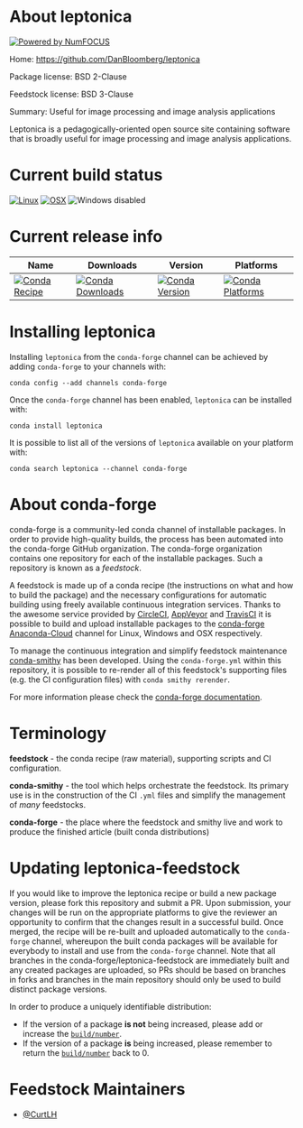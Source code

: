 About leptonica
===============

[![Powered by NumFOCUS](https://img.shields.io/badge/powered%20by-NumFOCUS-orange.svg?style=flat&colorA=E1523D&colorB=007D8A)](http://numfocus.org)

Home: https://github.com/DanBloomberg/leptonica

Package license: BSD 2-Clause

Feedstock license: BSD 3-Clause

Summary: Useful for image processing and image analysis applications

Leptonica is a pedagogically-oriented open source site containing
software that is broadly useful for image processing and image
analysis applications.


Current build status
====================

[![Linux](https://img.shields.io/circleci/project/github/conda-forge/leptonica-feedstock/master.svg?label=Linux)](https://circleci.com/gh/conda-forge/leptonica-feedstock)
[![OSX](https://img.shields.io/travis/conda-forge/leptonica-feedstock/master.svg?label=macOS)](https://travis-ci.org/conda-forge/leptonica-feedstock)
![Windows disabled](https://img.shields.io/badge/Windows-disabled-lightgrey.svg)

Current release info
====================

| Name | Downloads | Version | Platforms |
| --- | --- | --- | --- |
| [![Conda Recipe](https://img.shields.io/badge/recipe-leptonica-green.svg)](https://anaconda.org/conda-forge/leptonica) | [![Conda Downloads](https://img.shields.io/conda/dn/conda-forge/leptonica.svg)](https://anaconda.org/conda-forge/leptonica) | [![Conda Version](https://img.shields.io/conda/vn/conda-forge/leptonica.svg)](https://anaconda.org/conda-forge/leptonica) | [![Conda Platforms](https://img.shields.io/conda/pn/conda-forge/leptonica.svg)](https://anaconda.org/conda-forge/leptonica) |

Installing leptonica
====================

Installing `leptonica` from the `conda-forge` channel can be achieved by adding `conda-forge` to your channels with:

```
conda config --add channels conda-forge
```

Once the `conda-forge` channel has been enabled, `leptonica` can be installed with:

```
conda install leptonica
```

It is possible to list all of the versions of `leptonica` available on your platform with:

```
conda search leptonica --channel conda-forge
```


About conda-forge
=================

conda-forge is a community-led conda channel of installable packages.
In order to provide high-quality builds, the process has been automated into the
conda-forge GitHub organization. The conda-forge organization contains one repository
for each of the installable packages. Such a repository is known as a *feedstock*.

A feedstock is made up of a conda recipe (the instructions on what and how to build
the package) and the necessary configurations for automatic building using freely
available continuous integration services. Thanks to the awesome service provided by
[CircleCI](https://circleci.com/), [AppVeyor](https://www.appveyor.com/)
and [TravisCI](https://travis-ci.org/) it is possible to build and upload installable
packages to the [conda-forge](https://anaconda.org/conda-forge)
[Anaconda-Cloud](https://anaconda.org/) channel for Linux, Windows and OSX respectively.

To manage the continuous integration and simplify feedstock maintenance
[conda-smithy](https://github.com/conda-forge/conda-smithy) has been developed.
Using the ``conda-forge.yml`` within this repository, it is possible to re-render all of
this feedstock's supporting files (e.g. the CI configuration files) with ``conda smithy rerender``.

For more information please check the [conda-forge documentation](https://conda-forge.org/docs/).

Terminology
===========

**feedstock** - the conda recipe (raw material), supporting scripts and CI configuration.

**conda-smithy** - the tool which helps orchestrate the feedstock.
                   Its primary use is in the construction of the CI ``.yml`` files
                   and simplify the management of *many* feedstocks.

**conda-forge** - the place where the feedstock and smithy live and work to
                  produce the finished article (built conda distributions)


Updating leptonica-feedstock
============================

If you would like to improve the leptonica recipe or build a new
package version, please fork this repository and submit a PR. Upon submission,
your changes will be run on the appropriate platforms to give the reviewer an
opportunity to confirm that the changes result in a successful build. Once
merged, the recipe will be re-built and uploaded automatically to the
`conda-forge` channel, whereupon the built conda packages will be available for
everybody to install and use from the `conda-forge` channel.
Note that all branches in the conda-forge/leptonica-feedstock are
immediately built and any created packages are uploaded, so PRs should be based
on branches in forks and branches in the main repository should only be used to
build distinct package versions.

In order to produce a uniquely identifiable distribution:
 * If the version of a package **is not** being increased, please add or increase
   the [``build/number``](https://conda.io/docs/user-guide/tasks/build-packages/define-metadata.html#build-number-and-string).
 * If the version of a package **is** being increased, please remember to return
   the [``build/number``](https://conda.io/docs/user-guide/tasks/build-packages/define-metadata.html#build-number-and-string)
   back to 0.

Feedstock Maintainers
=====================

* [@CurtLH](https://github.com/CurtLH/)


